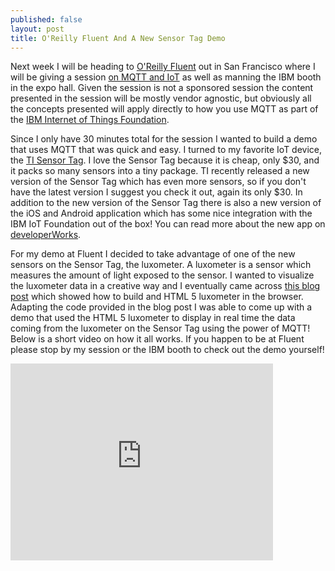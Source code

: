 ```yaml
---
published: false
layout: post
title: O'Reilly Fluent And A New Sensor Tag Demo
---
```


Next week I will be heading to [O'Reilly Fluent](http://conferences.oreilly.com/fluent/javascript-html-us) out in San Francisco where I will be giving a session [on MQTT and IoT](http://conferences.oreilly.com/fluent/javascript-html-us/public/schedule/detail/46230) as well as manning the IBM booth in the expo hall.  Given the session is not a sponsored session the content presented in the session will be mostly vendor agnostic, but obviously all the concepts presented will apply directly to how you use MQTT as part of the [IBM Internet of Things Foundation](https://internetofthings.ibmcloud.com/).

Since I only have 30 minutes total for the session I wanted to build a demo that uses MQTT that was quick and easy.  I turned to my favorite IoT device, the [TI Sensor Tag](http://www.ti.com/ww/en/wireless_connectivity/sensortag2015/?INTC=SensorTag&HQS=sensortag).  I love the Sensor Tag because it is cheap, only $30, and it packs so many sensors into a tiny package.  TI recently released a new version of the Sensor Tag which has even more sensors, so if you don't have the latest version I suggest you check it out, again its only $30.  In addition to the new version of the Sensor Tag there is also a new version of the iOS and Android application which has some nice integration with the IBM IoT Foundation out of the box!  You can read more about the new app on [developerWorks](https://developer.ibm.com/recipes/tutorials/connect-a-cc2650-sensortag-to-the-iot-foundations-quickstart/).

For my demo at Fluent I decided to take advantage of one of the new sensors on the Sensor Tag, the luxometer.  A luxometer is a sensor which measures the amount of light exposed to the sensor.  I wanted to visualize the luxometer data in a creative way and I eventually came across [this blog post](http://laserred.co/2013/07/html5-lux-meter-tutorial/) which showed how to build and HTML 5 luxometer in the browser.  Adapting the code provided in the blog post I was able to come up with a demo that used the HTML 5 luxometer to display in real time the data coming from the luxometer on the Sensor Tag using the power of MQTT!  Below is a short video on how it all works.  If you happen to be at Fluent please stop by my session or the IBM booth to check out the demo yourself!

<iframe width="420" height="315" src="https://www.youtube.com/embed/7YiL3K9zGfE" frameborder="0" allowfullscreen></iframe>
